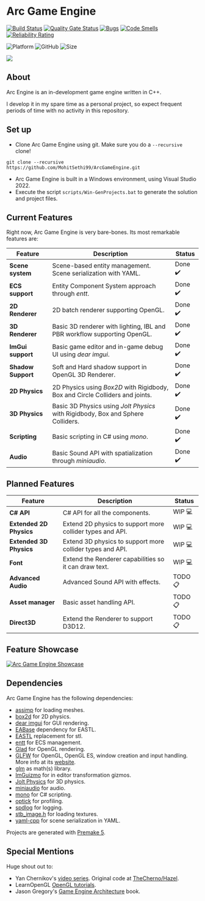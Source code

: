 # Arc Game Engine

[![Build Status](https://github.com/MohitSethi99/ArcEngine/workflows/build/badge.svg)](https://github.com/MohitSethi99/ArcEngine/actions?workflow=build)
[![Quality Gate Status](https://sonarcloud.io/api/project_badges/measure?project=MohitSethi99_ArcGameEngine&metric=alert_status)](https://sonarcloud.io/summary/new_code?id=MohitSethi99_ArcGameEngine)
[![Bugs](https://sonarcloud.io/api/project_badges/measure?project=MohitSethi99_ArcGameEngine&metric=bugs)](https://sonarcloud.io/summary/new_code?id=MohitSethi99_ArcGameEngine)
[![Code Smells](https://sonarcloud.io/api/project_badges/measure?project=MohitSethi99_ArcGameEngine&metric=code_smells)](https://sonarcloud.io/summary/new_code?id=MohitSethi99_ArcGameEngine)
[![Reliability Rating](https://sonarcloud.io/api/project_badges/measure?project=MohitSethi99_ArcGameEngine&metric=reliability_rating)](https://sonarcloud.io/summary/new_code?id=MohitSethi99_ArcGameEngine)

![Platform](https://img.shields.io/badge/platform-Windows%20%7C%20Linux-blue?style=flat-square)
![GitHub](https://img.shields.io/github/license/MohitSethi99/ArcEngine?color=blue&style=flat-square)
![Size](https://img.shields.io/github/repo-size/MohitSethi99/ArcEngine?style=flat-square)

![](https://github.com/MohitSethi99/ArcEngine/blob/main/.github/resources/Sponza.png)

## About

Arc Engine is an in-development game engine written in C++.

I develop it in my spare time as a personal project, so expect frequent periods of time with no activity in this repository.

## Set up

- Clone Arc Game Engine using git. Make sure you do a ```--recursive``` clone!
```
git clone --recursive https://github.com/MohitSethi99/ArcGameEngine.git
```
- Arc Game Engine is built in a Windows environment, using Visual Studio 2022.
- Execute the script `scripts/Win-GenProjects.bat` to generate the solution and project files.

## Current Features

Right now, Arc Game Engine is very bare-bones. Its most remarkable features are:

| Feature               | Description                                                                           | Status   |
| -------               | -----------                                                                           | ------   |
| **Scene system**      | Scene-based entity management. Scene serialization with YAML.                         | Done ✔️ |
| **ECS support**       | Entity Component System approach through *entt*.                                      | Done ✔️ |
| **2D Renderer**       | 2D batch renderer supporting OpenGL.                                                  | Done ✔️ |
| **3D Renderer**       | Basic 3D renderer with lighting, IBL and PBR workflow supporting OpenGL.              | Done ✔️ |
| **ImGui support**     | Basic game editor and in-game debug UI using *dear imgui*.                            | Done ✔️ |
| **Shadow Support**    | Soft and Hard shadow support in OpenGL 3D Renderer.                                   | Done ✔️ |
| **2D Physics**        | 2D Physics using *Box2D* with Rigidbody, Box and Circle Colliders and joints.         | Done ✔️ |
| **3D Physics**        | Basic 3D Physics using *Jolt Physics* with Rigidbody, Box and Sphere Colliders.   	  | Done ✔️ |
| **Scripting**         | Basic scripting in C# using *mono*.                                                   | Done ✔️ |
| **Audio**             | Basic Sound API with spatialization through *miniaudio*.                              | Done ✔️ |

## Planned Features

| Feature                | Description                                               | Status   |
| -------                | -----------                                               | ------   |
| **C# API**             | C# API for all the components.                            | WIP 💻  |
| **Extended 2D Physics**| Extend 2D physics to support more collider types and API. | WIP 💻  |
| **Extended 3D Physics**| Extend 3D physics to support more collider types and API. | WIP 💻  |
| **Font**               | Extend the Renderer capabilities so it can draw text.     | WIP 💻  |
| **Advanced Audio**     | Advanced Sound API with effects.                          | TODO 📋 |
| **Asset manager**      | Basic asset handling API.                                 | TODO 📋 |
| **Direct3D**           | Extend the Renderer to support D3D12.                     | TODO 📋 |

## Feature Showcase

[![Arc Game Engine Showcase](https://github.com/MohitSethi99/ArcEngine/blob/main/.github/resources/VideoThumbnail.png)](https://youtu.be/bUqAVP7_XAw)

## Dependencies

Arc Game Engine has the following dependencies:

  - [assimp](https://github.com/assimp/assimp) for loading meshes.
  - [box2d](https://github.com/erincatto/box2d.git) for 2D physics.
  - [dear imgui](https://github.com/ocornut/imgui) for GUI rendering.
  - [EABase](https://github.com/electronicarts/EABase) dependency for EASTL.
  - [EASTL](https://github.com/electronicarts/EASTL) replacement for stl.
  - [entt](https://github.com/skypjack/entt) for ECS management.
  - [Glad](https://glad.dav1d.de) for OpenGL rendering.
  - [GLFW](https://github.com/glfw/glfw) for OpenGL, OpenGL ES, window creation and input handling. More info at its [website](https://www.glfw.org/).
  - [glm](https://github.com/g-truc//glm) as math(s) library.
  - [ImGuizmo](https://github.com/CedricGuillemet/ImGuizmo) for in editor transformation gizmos.
  - [Jolt Physics](https://github.com/jrouwe/JoltPhysics) for 3D physics.
  - [miniaudio](https://github.com/mackron/miniaudio) for audio.
  - [mono](https://github.com/mono/mono) for C# scripting.
  - [optick](https://github.com/bombomby/optick) for profiling.
  - [spdlog](https://github.com/gabime/spdlog) for logging.
  - [stb_image.h](https://github.com/nothings/stb) for loading textures.
  - [yaml-cpp](https://github.com/jbeder/yaml-cpp) for scene serialization in YAML.

Projects are generated with [Premake 5](https://github.com/premake/premake-core/releases).

## Special Mentions

Huge shout out to:

  - Yan Chernikov's [video series](https://www.youtube.com/playlist?list=PLlrATfBNZ98dC-V-N3m0Go4deliWHPFwT). Original code at [TheCherno/Hazel](https://github.com/TheCherno/Hazel).
  - LearnOpenGL [OpenGL tutorials](https://learnopengl.com).
  - Jason Gregory's [Game Engine Architecture](https://www.gameenginebook.com) book.
  

